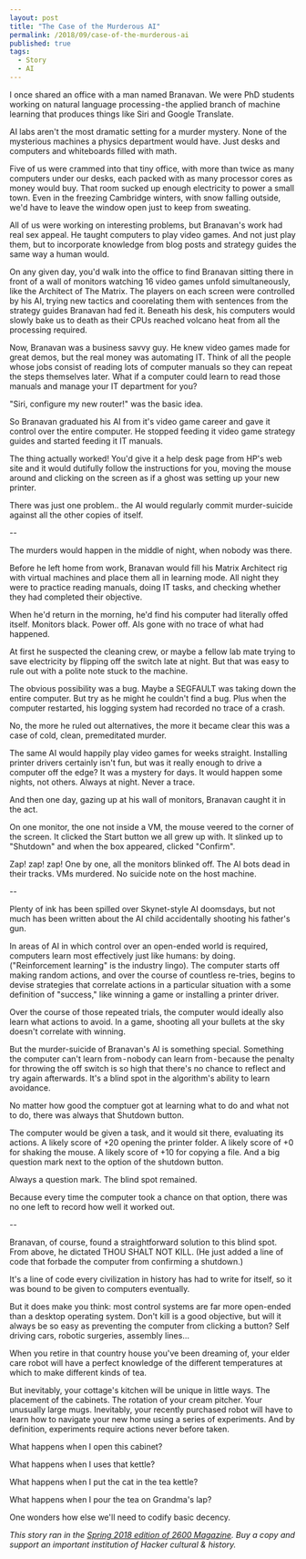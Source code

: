 ```yaml
---
layout: post
title: "The Case of the Murderous AI"
permalink: /2018/09/case-of-the-murderous-ai
published: true
tags:
  - Story
  - AI
---
```


I once shared an office with a man named Branavan. We were PhD students working on natural language processing - the applied branch of machine learning that produces things like Siri and Google Translate.

AI labs aren't the most dramatic setting for a murder mystery. None of the mysterious machines a physics department would have. Just desks and computers and whiteboards filled with math.

Five of us were crammed into that tiny office, with more than twice as many computers under our desks, each packed with as many processor cores as money would buy. That room sucked up enough electricity to power a small town. Even in the freezing Cambridge winters, with snow falling outside, we'd have to leave the window open just to keep from sweating.

All of us were working on interesting problems, but Branavan's work had real sex appeal. He taught computers to play video games. And not just play them, but to incorporate knowledge from blog posts and strategy guides the same way a human would.

On any given day, you'd walk into the office to find Branavan sitting there in front of a wall of monitors watching 16 video games unfold simultaneously, like the Architect of The Matrix. The players on each screen were controlled by his AI, trying new tactics and coorelating them with sentences from the strategy guides Branavan had fed it. Beneath his desk, his computers would slowly bake us to death as their CPUs reached volcano heat from all the processing required.

Now, Branavan was a business savvy guy. He knew video games made for great demos, but the real money was automating IT. Think of all the people whose jobs consist of reading lots of computer manuals so they can repeat the steps themselves later. What if a computer could learn to read those manuals and manage your IT department for you?

"Siri, configure my new router!" was the basic idea.

So Branavan graduated his AI from it's video game career and gave it control over the entire computer. He stopped feeding it video game strategy guides and started feeding it IT manuals.

The thing actually worked! You'd give it a help desk page from HP's web site and it would dutifully follow the instructions for you, moving the mouse around and clicking on the screen as if a ghost was setting up your new printer.

There was just one problem.. the AI would regularly commit murder-suicide against all the other copies of itself.

--

The murders would happen in the middle of night, when nobody was there.

Before he left home from work, Branavan would fill his Matrix Architect rig with virtual machines and place them all in learning mode. All night they were to practice reading manuals, doing IT tasks, and checking whether they had completed their objective.

When he'd return in the morning, he'd find his computer had literally offed itself. Monitors black. Power off. AIs gone with no trace of what had happened.

At first he suspected the cleaning crew, or maybe a fellow lab mate trying to save electricity by flipping off the switch late at night. But that was easy to rule out with a polite note stuck to the machine.

The obvious possibility was a bug. Maybe a SEGFAULT was taking down the entire computer. But try as he might he couldn't find a bug. Plus when the computer restarted, his logging system had recorded no trace of a crash.

No, the more he ruled out alternatives, the more it became clear this was a case of cold, clean, premeditated murder.

The same AI would happily play video games for weeks straight. Installing printer drivers certainly isn't fun, but was it really enough to drive a computer off the edge? It was a mystery for days. It would happen some nights, not others. Always at night. Never a trace.

And then one day, gazing up at his wall of monitors, Branavan caught it in the act.

On one monitor, the one not inside a VM, the mouse veered to the corner of the screen. It clicked the Start button we all grew up with. It slinked up to "Shutdown" and when the box appeared, clicked "Confirm".

Zap! zap! zap! One by one, all the monitors blinked off. The AI bots dead in their tracks.
VMs murdered. No suicide note on the host machine.

--

Plenty of ink has been spilled over Skynet-style AI doomsdays, but not much has been written about the AI child accidentally shooting his father's gun.

In areas of AI in which control over an open-ended world is required, computers learn most effectively just like humans: by doing. ("Reinforcement learning" is the industry lingo). The computer starts off making random actions, and over the course of countless re-tries, begins to devise strategies that correlate actions in a particular situation with a some definition of "success," like winning a game or installing a printer driver.

Over the course of those repeated trials, the computer would ideally also learn what actions to avoid. In a game, shooting all your bullets at the sky doesn't correlate with winning.

But the murder-suicide of Branavan's AI is something special. Something the computer can't learn from - nobody can learn from - because the penalty for throwing the off switch is so high that there's no chance to reflect and try again afterwards. It's a blind spot in the algorithm's ability to learn avoidance.

No matter how good the comptuer got at learning what to do and what not to do, there was always that Shutdown button.

The computer would be given a task, and it would sit there, evaluating its actions. A likely score of +20 opening the printer folder. A likely score of +0 for shaking the mouse. A likely score of +10 for copying a file. And a big question mark next to the option of the shutdown button.

Always a question mark. The blind spot remained.

Because every time the computer took a chance on that option, there was no one left to record how well it worked out.

--

Branavan, of course, found a straightforward solution to this blind spot.
From above, he dictated THOU SHALT NOT KILL. (He just added a line of code that forbade the computer from confirming a shutdown.)

It's a line of code every civilization in history has had to write for itself, so it was bound to be given to computers eventually.

But it does make you think: most control systems are far more open-ended than a desktop operating system. Don't kill is a good objective, but will it always be so easy as preventing the computer from clicking a button? Self driving cars, robotic surgeries, assembly lines…

When you retire in that country house you've been dreaming of, your elder care robot will have a perfect knowledge of the different temperatures at which to make different kinds of tea.

But inevitably, your cottage's kitchen will be unique in little ways. The placement of the cabinets. The rotation of your cream pitcher. Your unusually large mugs.
Inevitably, your recently purchased robot will have to learn how to navigate your new home using a series of experiments. And by definition, experiments require actions never before taken.

What happens when I open this cabinet?

What happens when I uses that kettle?

What happens when I put the cat in the tea kettle?

What happens when I pour the tea on Grandma's lap?

One wonders how else we'll need to codify basic decency.


*This story ran in the [Spring 2018 edition of 2600 Magazine](https://store.2600.com/products/spring-2018). Buy a copy and support an important institution of Hacker cultural & history.*